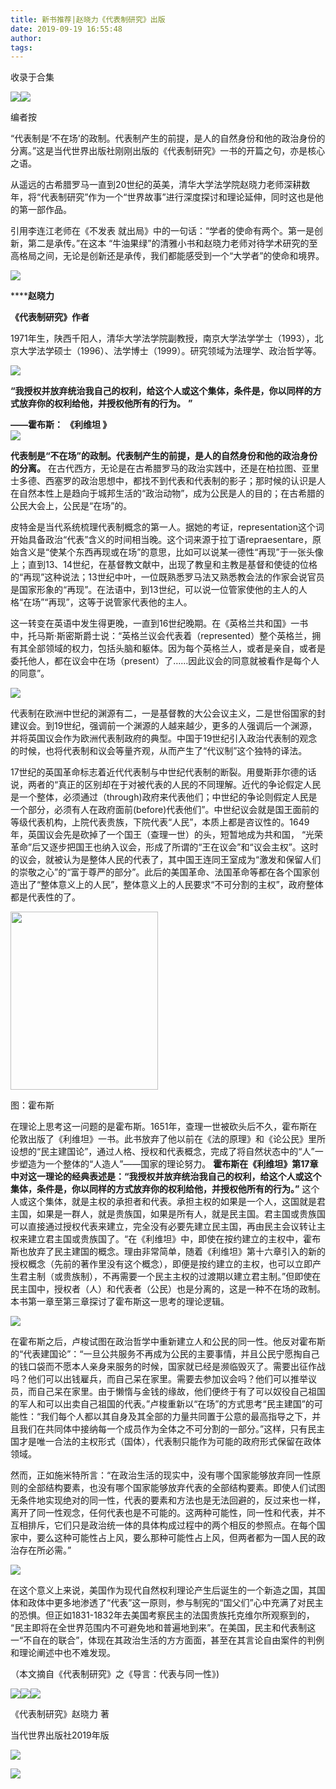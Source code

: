```yaml
---
title: 新书推荐|赵晓力《代表制研究》出版
date: 2019-09-19 16:55:48
author: 
tags: 
---
```



收录于合集

![](/images/390/2.jpeg)![](/images/390/3.gif)

编者按

“代表制是‘不在场’的政制。代表制产生的前提，是人的自然身份和他的政治身份的分离。”这是当代世界出版社刚刚出版的《代表制研究》一书的开篇之句，亦是核心之语。

  

从遥远的古希腊罗马一直到20世纪的英美，清华大学法学院赵晓力老师深耕数年，将“代表制研究”作为一个“世界故事”进行深度探讨和理论延伸，同时这也是他的第一部作品。

  

引用李连江老师在《不发表 就出局》中的一句话：“学者的使命有两个。第一是创新，第二是承传。”在这本
“牛油果绿”的清雅小书和赵晓力老师对待学术研究的至高格局之间，无论是创新还是承传，我们都能感受到一个“大学者”的使命和境界。

  

  

 **![](/images/390/4.jpeg)**

 ******赵晓力**

 **《代表制研究》作者**

1971年生，陕西千阳人，清华大学法学院副教授，南京大学法学学士（1993），北京大学法学硕士（1996）、法学博士（1999）。研究领域为法理学、政治哲学等。

  

![](/images/390/5.jpeg)

  

 **“我授权并放弃统治我自己的权利，给这个人或这个集体，条件是，你以同样的方式放弃你的权利给他，并授权他所有的行为。** **”**

 **——霍布斯：** **《利维坦 》**  
![](/images/390/6.png)  

 **代表制是“不在场”的政制。代表制产生的前提，是人的自然身份和他的政治身份的分离。**
在古代西方，无论是在古希腊罗马的政治实践中，还是在柏拉图、亚里士多德、西塞罗的政治思想中，都找不到代表和代表制的影子；那时候的认识是人在自然本性上是趋向于城邦生活的“政治动物”，成为公民是人的目的；在古希腊的公民大会上，公民是“在场”的。  

  

皮特金是当代系统梳理代表制概念的第一人。据她的考证，representation这个词开始具备政治“代表”含义的时间相当晚。这个词来源于拉丁语repraesentare，原始含义是“使某个东西再现或在场”的意思，比如可以说某一德性“再现”于一张头像上；直到13、14世纪，在基督教文献中，出现了教皇和主教是基督和使徒的位格的“再现”这种说法；13世纪中叶，一位既熟悉罗马法又熟悉教会法的作家会说官员是国家形象的“再现”。在法语中，到13世纪，可以说一位管家使他的主人的人格“在场”“再现”，这等于说管家代表他的主人。

  

这一转变在英语中发生得更晚，一直到16世纪晚期。在《英格兰共和国》一书中，托马斯·斯密斯爵士说：“英格兰议会代表着（represented）整个英格兰，拥有其全部领域的权力，包括头脑和躯体。因为每个英格兰人，或者是亲自，或者是委托他人，都在议会中在场（present）了……因此议会的同意就被看作是每个人的同意”。

  

![](/images/390/7.jpeg)

  

代表制在欧洲中世纪的渊源有二，一是基督教的大公会议主义，二是世俗国家的封建议会。到19世纪，强调前一个渊源的人越来越少，更多的人强调后一个渊源，并将英国议会作为欧洲代表制政府的典型。中国于19世纪引入政治代表制的观念的时候，也将代表制和议会等量齐观，从而产生了“代议制”这个独特的译法。

  

17世纪的英国革命标志着近代代表制与中世纪代表制的断裂。用曼斯菲尔德的话说，两者的“真正的区别却在于对被代表的人民的不同理解。近代的争论假定人民是一个整体，必须通过（through)政府来代表他们；中世纪的争论则假定人民是一个部分，必须有人在政府面前(before)代表他们”。中世纪议会就是国王面前的等级代表机构，上院代表贵族，下院代表“人民”，本质上都是咨议性的。1649年，英国议会先是砍掉了一个国王（查理一世）的头，短暂地成为共和国，
“光荣革命”后又逐步把国王也纳入议会，形成了所谓的“王在议会”和“议会主权”。这时的议会，就被认为是整体人民的代表了，其中国王连同王室成为“激发和保留人们的崇敬之心”的“富于尊严的部分”。此后的美国革命、法国革命等都在各个国家创造出了“整体意义上的人民”，整体意义上的人民要求“不可分割的主权”，政府整体都是代表性的了。

  

<img src='/images/390/8.jpeg' width='236' height='285' />

图：霍布斯

  

在理论上思考这一问题的是霍布斯。1651年，查理一世被砍头后不久，霍布斯在伦敦出版了《利维坦》一书。此书放弃了他以前在《法的原理》和《论公民》里所设想的“民主建国论”，通过人格、授权和代表概念，完成了将自然状态中的“人”一步塑造为一个整体的“人造人”——国家的理论努力。
**霍布斯在《利维坦》第17章中对这一理论的经典表述是：“我授权并放弃统治我自己的权利，给这个人或这个集体，条件是，你以同样的方式放弃你的权利给他，并授权他所有的行为。”**
这个人或这个集体，就是主权的承担者和代表。承担主权的如果是一个人，这国就是君主国，如果是一群人，就是贵族国，如果是所有人，就是民主国。君主国或贵族国可以直接通过授权代表来建立，完全没有必要先建立民主国，再由民主会议转让主权来建立君主国或贵族国了。“在《利维坦》中，即使在按约建立的主权中，霍布斯也放弃了民主建国的概念。理由非常简单，随着《利维坦》第十六章引入的新的授权概念（先前的著作里没有这个概念），即便是按约建立的主权，也可以立即产生君主制（或贵族制），不再需要一个民主主权的过渡期以建立君主制。”但即使在民主国中，授权者（人）和代表者（公民）也是分离的，这是一种不在场的政制。本书第一章至第三章探讨了霍布斯这一思考的理论逻辑。

  

![](/images/390/9.jpeg)

  

在霍布斯之后，卢梭试图在政治哲学中重新建立人和公民的同一性。他反对霍布斯的“代表建国论”：“一旦公共服务不再成为公民的主要事情，并且公民宁愿掏自己的钱口袋而不愿本人亲身来服务的时候，国家就已经是濒临毁灭了。需要出征作战吗？他们可以出钱雇兵，而自己呆在家里。需要去参加议会吗？他们可以推举议员，而自己呆在家里。由于懒惰与金钱的缘故，他们便终于有了可以奴役自己祖国的军人和可以出卖自己祖国的代表。”卢梭重新以“在场”的方式思考“民主建国”的可能性：“我们每个人都以其自身及其全部的力量共同置于公意的最高指导之下，并且我们在共同体中接纳每一个成员作为全体之不可分割的一部分。”这样，只有民主国才是唯一合法的主权形式（国体），代表制只能作为可能的政府形式保留在政体领域。

  

然而，正如施米特所言：“在政治生活的现实中，没有哪个国家能够放弃同一性原则的全部结构要素，也没有哪个国家能够放弃代表的全部结构要素。即使人们试图无条件地实现绝对的同一性，代表的要素和方法也是无法回避的，反过来也一样，离开了同一性观念，任何代表也是不可能的。这两种可能性，同一性和代表，并不互相排斥，它们只是政治统一体的具体构成过程中的两个相反的参照点。在每个国家中，要么这种可能性占上风，要么那种可能性占上风，但两者都为一国人民的政治存在所必需。”

  

![](/images/390/10.jpeg)

  

在这个意义上来说，美国作为现代自然权利理论产生后诞生的一个新造之国，其国体和政体中更多地渗透了“代表”这一原则，参与制宪的“国父们”心中充满了对民主的恐惧。但正如1831-1832年去美国考察民主的法国贵族托克维尔所观察到的，
“民主即将在全世界范围内不可避免地和普遍地到来”。在美国，民主和代表制这一“不自在的联合”，体现在其政治生活的方方面面，甚至在其言论自由案件的判例和理论阐述中也不难发现。

  

（本文摘自《代表制研究》之《导言：代表与同一性》)

  
![](/images/390/11.jpeg)![](/images/390/12.jpeg)![](/images/390/13.png)

《代表制研究》赵晓力 著

当代世界出版社2019年版

![](/images/390/14.png)

  

![](/images/390/15.jpeg)


